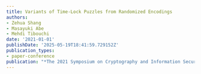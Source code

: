 ```yaml
---
title: Variants of Time-Lock Puzzles from Randomized Encodings
authors:
- Zehua Shang
- Masayuki Abe
- Mehdi Tibouchi
date: '2021-01-01'
publishDate: '2025-05-19T18:41:59.729152Z'
publication_types:
- paper-conference
publication: "*The 2021 Symposium on Cryptography and Information Security (SCIS'21)*"
---
```


